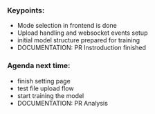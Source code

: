 ### Keypoints:

- Mode selection in frontend is done
- Upload handling and websocket events setup
- initial model structure prepared for training
- DOCUMENTATION: PR Instroduction finished

### Agenda next time:

- finish setting page
- test file upload flow
- start training the model
- DOCUMENTATION: PR Analysis
